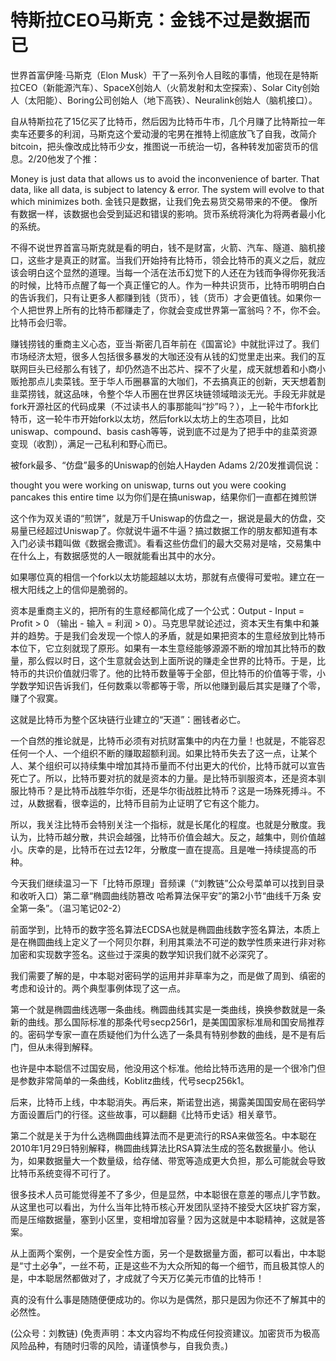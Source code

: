 # 特斯拉CEO马斯克：金钱不过是数据而已

世界首富伊隆·马斯克（Elon Musk）干了一系列令人目眩的事情，他现在是特斯拉CEO（新能源汽车）、SpaceX创始人（火箭发射和太空探索）、Solar City创始人（太阳能）、Boring公司创始人（地下高铁）、Neuralink创始人（脑机接口）。

自从特斯拉花了15亿买了比特币，然后因为比特币牛市，几个月赚了比特斯拉一年卖车还要多的利润，马斯克这个爱动漫的宅男在推特上彻底放飞了自我，改简介bitcoin，把头像改成比特币少女，推图说一币统治一切，各种转发加密货币的信息。2/20他发了个推：

Money is just data that allows us to avoid the inconvenience of barter. That data, like all data, is subject to latency & error. The system will evolve to that which minimizes both. 金钱只是数据，让我们免去易货交易带来的不便。 像所有数据一样，该数据也会受到延迟和错误的影响。货币系统将演化为将两者最小化的系统。

不得不说世界首富马斯克就是看的明白，钱不是财富，火箭、汽车、隧道、脑机接口，这些才是真正的财富。当我们开始持有比特币，领会比特币的真义之后，就应该会明白这个显然的道理。当每一个活在法币幻觉下的人还在为钱而争得你死我活的时候，比特币点醒了每一个真正懂它的人。作为一种共识货币，比特币明明白白的告诉我们，只有让更多人都赚到钱（货币），钱（货币）才会更值钱。如果你一个人把世界上所有的比特币都赚走了，你就会变成世界第一富翁吗？不，你不会。比特币会归零。

赚钱捞钱的重商主义心态，亚当·斯密几百年前在《国富论》中就批评过了。我们市场经济太短，很多人包括很多暴发的大咖还没有从钱的幻觉里走出来。我们的互联网巨头已经那么有钱了，却仍然造不出芯片、探不了火星，成天就想着和小商小贩抢那点儿卖菜钱。至于华人币圈暴富的大咖们，不去搞真正的创新，天天想着割韭菜捞钱，就这品味，令整个华人币圈在世界区块链领域暗淡无光。手段无非就是fork开源社区的代码成果（不过读书人的事那能叫“抄”吗？），上一轮牛市fork比特币，这一轮牛市开始fork以太坊，然后fork以太坊上的生态项目，比如uniswap、compound、basis cash等等，说到底不过是为了把手中的韭菜资源变现（收割），满足一己私利和野心而已。

被fork最多、“仿盘”最多的Uniswap的创始人Hayden Adams 2/20发推调侃说：

thought you were working on uniswap, turns out you were cooking pancakes this entire time 以为你们是在搞uniswap，结果你们一直都在摊煎饼

这个作为双关语的“煎饼”，就是万千Uniswap的仿盘之一，据说是最大的仿盘，交易量已经超过Uniswap了。你就说牛逼不牛逼？搞过数据工作的朋友都知道有本入门必读书籍叫做《数据会撒谎》。看看这些仿盘们的最大交易对是啥，交易集中在什么上，有数据感觉的人一眼就能看出其中的水分。

如果哪位真的相信一个fork以太坊能超越以太坊，那就有点傻得可爱啦。建立在一根大阳线之上的信仰是脆弱的。

资本是重商主义的，把所有的生意经都简化成了一个公式：Output - Input = Profit &gt; 0 （输出 - 输入 = 利润 &gt; 0）。马克思早就论述过，资本天生有集中和兼并的趋势。于是我们会发现一个惊人的矛盾，就是如果把资本的生意经放到比特币本位下，它立刻就现了原形。如果有一本生意经能够源源不断的增加其比特币的数量，那么假以时日，这个生意就会达到上面所说的赚走全世界的比特币。于是，比特币的共识价值就归零了。他的比特币数量等于全部，但比特币的价值等于零，小学数学知识告诉我们，任何数乘以零都等于零，所以他赚到最后其实是赚了个零，赚了个寂寞。

这就是比特币为整个区块链行业建立的“天道”：圈钱者必亡。

一个自然的推论就是，比特币必须有对抗财富集中的内在力量！也就是，不能容忍任何一个人、一个组织不断的赚取超额利润。如果比特币失去了这一点，让某个人、某个组织可以持续集中增加其持币量而不付出更大的代价，比特币就可以宣告死亡了。所以，比特币要对抗的就是资本的力量。是比特币驯服资本，还是资本驯服比特币？是比特币战胜华尔街，还是华尔街战胜比特币？这是一场殊死搏斗。不过，从数据看，很幸运的，比特币目前为止证明了它有这个能力。

所以，我关注比特币会特别关注一个指标，就是长尾化的程度。也就是分散度。我认为，比特币越分散，共识会越强，比特币价值会越大。反之，越集中，则价值越小。庆幸的是，比特币在过去12年，分散度一直在提高。且是唯一持续提高的币种。

今天我们继续温习一下「比特币原理」音频课（“刘教链”公众号菜单可以找到目录和收听入口）第二章“椭圆曲线防篡改 哈希算法保平安”的第2小节“曲线千万条 安全第一条”。（温习笔记02-2）

前面学到，比特币的数字签名算法ECDSA也就是椭圆曲线数字签名算法，本质上是在椭圆曲线上定义了一个阿贝尔群，利用其乘法不可逆的数学性质来进行非对称加密和实现数字签名。这些过于深奥的数学知识我们就不必深究了。

我们需要了解的是，中本聪对密码学的运用并非草率为之，而是做了周到、缜密的考虑和设计的。两个典型事例体现了这一点。

第一个就是椭圆曲线选哪一条曲线。椭圆曲线其实是一类曲线，换换参数就是一条新的曲线。那么国际标准的那条代号secp256r1，是美国国家标准局和国安局推荐的。密码学专家一直在质疑他们为什么选了一条具有特别参数的曲线，是不是有后门，但从未得到解释。

也许是中本聪信不过国安局，他没用这个标准。他给比特币选用的是一个很冷门但是参数非常简单的一条曲线，Koblitz曲线，代号secp256k1。

后来，比特币上线，中本聪消失。再后来，斯诺登出逃，揭露美国国安局在密码学方面设置后门的行径。这些故事，可以翻翻《比特币史话》相关章节。

第二个就是关于为什么选椭圆曲线算法而不是更流行的RSA来做签名。中本聪在2010年1月29日特别解释，椭圆曲线算法比RSA算法生成的签名数据量小。他认为，如果数据量大一个数量级，给存储、带宽等造成更大负担，那么可能就会导致比特币系统变得不可行了。

很多技术人员可能觉得差不了多少，但是显然，中本聪很在意差的哪点儿字节数。从这里也可以看出，为什么当年比特币核心开发团队坚持不接受大区块扩容方案，而是压缩数据量，塞到小区里，变相增加容量？因为这就是中本聪精神，这就是答案。

从上面两个案例，一个是安全性方面，另一个是数据量方面，都可以看出，中本聪是“寸土必争”，一丝不苟，正是这些不为大众所知的每一个细节，而且极其惊人的是，中本聪居然都做对了，才成就了今天万亿美元市值的比特币！

真的没有什么事是随随便便成功的。你以为是偶然，那只是因为你还不了解其中的必然性。

\(公众号：刘教链\)  \(免责声明：本文内容均不构成任何投资建议。加密货币为极高风险品种，有随时归零的风险，请谨慎参与，自我负责。\)

